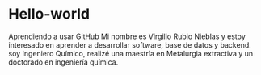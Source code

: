 # Hello-world
Aprendiendo a usar GitHub
Mi nombre es Virgilio Rubio Nieblas y estoy interesado en aprender a desarrollar software, base de datos y backend.
soy Ingeniero Químico, realizé una maestría en Metalurgia extractiva y un doctorado en ingeniería química.
